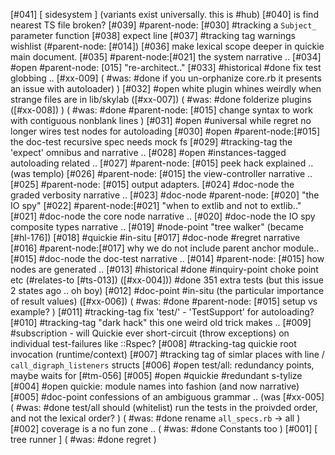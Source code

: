[#041]       [ sidesystem ]  (variants exist universally. this is #hub)
[#040]       is find nearest TS file broken?
[#039]       #parent-node: [#030] #tracking a `Subject_` parameter function
[#038]       expect line
[#037]       #tracking tag warnings wishlist (#parent-node: [#014])
[#036]       make lexical scope deeper in quickie main document.
[#035]       #parent-node:[#021] the system narrative ..
[#034] #open #parent-node: [015] "re-architect.."
[#033]       #historical #done fix test globbing .. [#xx-009]
             ( #was: #done if you un-orphanize core.rb it presents an issue with autoloader) )
[#032] #open white plugin whines weirdly when strange files are in lib/skylab ([#xx-007])
             ( #was: #done folderize plugins ([#xx-008]) )
             ( #was: #done #parent-node: [#015] change syntax to work with contiguous nonblank lines )
[#031] #open #universal while regret no longer wires test nodes for autoloading
[#030] #open #parent-node:[#015] the doc-test recursive spec needs mock fs
[#029]       #tracking-tag the 'expect' omnibus and narrative ..
[#028] #open #instances-tagged autoloading related ..
[#027]       #parent-node: [#015] peek hack explained .. (was templo)
[#026]       #parent-node: [#015] the view-controller narrative ..
[#025]       #parent-node: [#015] output adapters.
[#024]       #doc-node the graded verbosity narrative ..
[#023]       #doc-node #parent-node: [#020] "the IO spy"
[#022]       #parent-node:[#021] "when to extlib and not to extlib.."
[#021]       #doc-node the core node narrative ..
[#020]       #doc-node the IO spy composite types narrative ..
[#019]       #node-point "tree walker" (became [#hl-176])
[#018]       #quickie #in-situ
[#017]       #doc-node #regret narrative
[#016]       #parent-node:[#017] why we do not include parent anchor module..
[#015]       #doc-node the doc-test narrative ..
[#014]       #parent-node: [#015] how nodes are generated ..
[#013]       #historical #done #inquiry-point choke point etc (#relates-to [#ts-013]) ([#xx-004]))
             #done 351 extra tests (but this issue 2 states ago .. oh boy)
[#012]       #doc-point #in-situ (the particular importance of result values) ([#xx-006])
             ( #was: #done #parent-node: [#015] setup vs example? )
[#011]       #tracking-tag fix 'test/' - 'TestSupport' for autoloading?
[#010]       #tracking-tag "dark hack" this one weird old trick makes ..
[#009]       #subscription - will Quickie ever short-circuit (throw
               exceptions) on individual test-failures like ::Rspec?
[#008]       #tracking-tag quickie root invocation (runtime/context)
[#007]       #tracking tag of simlar places with line / `call_digraph_listeners` structs
[#006] #open test/all: redundancy points, maybe waits for [#tm-056]
[#005] #open #quickie #redundant s-tylize
[#004] #open quickie: module names into fashion (and now narrative)
[#005]       #doc-point confessions of an ambiguous grammar .. (was [#xx-005]
             ( #was: #done test/all should (whitelist) run the tests in the proivded order,
             and not the lexical order? )
             ( #was: #done rename `all_specs.rb` -> all )
[#002]       coverage is a no fun zone ..
             ( #was: #done Constants too )
[#001]       [ tree runner ]
             ( #was: #done regret )
